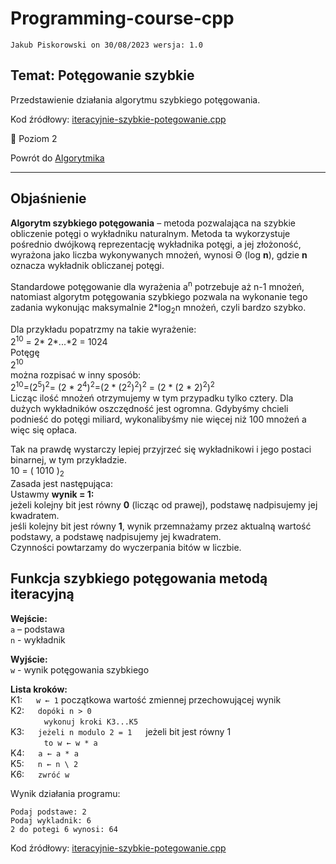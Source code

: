 # Programming-course-cpp

`Jakub Piskorowski on 30/08/2023 wersja: 1.0`

## Temat: Potęgowanie szybkie

Przedstawienie działania algorytmu szybkiego potęgowania.

Kod źródłowy:
[iteracyjnie-szybkie-potegowanie.cpp](iteracyjnie-szybkie-potegowanie.cpp)

&#x1F4D2; Poziom 2

Powrót do [Algorytmika](/2-algorytmika/README.md)

---

## Objaśnienie

**Algorytm szybkiego potęgowania** – metoda pozwalająca na szybkie obliczenie potęgi o wykładniku naturalnym. Metoda ta wykorzystuje pośrednio dwójkową reprezentację wykładnika potęgi, a jej złożoność, wyrażona jako liczba wykonywanych mnożeń, wynosi Θ (log **n**), gdzie **n** oznacza wykładnik obliczanej potęgi.

Standardowe potęgowanie dla wyrażenia a<sup>n</sup> potrzebuje aż n-1 mnożeń, natomiast algorytm potęgowania szybkiego pozwala na wykonanie tego zadania wykonując maksymalnie 2*log<sub>2</sub>n mnożeń, czyli bardzo szybko.

Dla przykładu popatrzmy na takie wyrażenie: \
2<sup>10</sup> = 2* 2*...*2 = 1024 \
Potęgę \
2<sup>10</sup> \
można rozpisać w inny sposób: \
2<sup>10</sup>=(2<sup>5</sup>)<sup>2</sup>= (2 * 2<sup>4</sup>)<sup>2</sup>=(2 * (2<sup>2</sup>)<sup>2</sup>)<sup>2</sup> = (2 * (2 * 2)<sup>2</sup>)<sup>2</sup> \
Licząc ilość mnożeń otrzymujemy w tym przypadku tylko cztery. Dla dużych wykładników oszczędność jest ogromna. Gdybyśmy chcieli podnieść do potęgi miliard, wykonalibyśmy nie więcej niż 100 mnożeń a więc się opłaca.

Tak na prawdę wystarczy lepiej przyjrzeć się wykładnikowi i jego postaci binarnej, w tym przykładzie. \
10 = ( 1010 )<sub>2</sub> \
Zasada jest następująca: \
Ustawmy **wynik = 1:** \
jeżeli kolejny bit jest równy **0** (licząc od prawej), podstawę nadpisujemy jej kwadratem. \
jeśli kolejny bit jest równy **1**, wynik przemnażamy przez aktualną wartość podstawy, a podstawę nadpisujemy jej kwadratem. \
Czynności powtarzamy do wyczerpania bitów w liczbie. 



## Funkcja szybkiego potęgowania metodą iteracyjną

**Wejście:**\
`a` – podstawa \
`n` - wykładnik 

**Wyjście:**\
`w` - wynik potęgowania szybkiego

**Lista kroków:**\
K1: &emsp; `w ← 1` początkowa wartość zmiennej przechowującej wynik \
K2: &emsp; `dopóki n > 0` \
&emsp; &emsp; &emsp; `wykonuj kroki K3...K5` \
K3: &emsp; `jeżeli n modulo 2 = 1` &emsp; jeżeli bit jest równy 1 \
&emsp; &emsp; &emsp; `to w ← w * a ` \
K4: &emsp; `a ← a * a` \
K5: &emsp; `n ← n \ 2` \
K6: &emsp; `zwróć w`


Wynik działania programu:

```text
Podaj podstawe: 2
Podaj wykladnik: 6
2 do potegi 6 wynosi: 64
```

Kod źródłowy: [iteracyjnie-szybkie-potegowanie.cpp](iteracyjnie-szybkie-potegowanie.cpp)

<!--
Źródło: [algorytm.edu.pl](https://www.algorytm.edu.pl/algorytmy-maturalne/potegowanie-szybkie.html)
-->